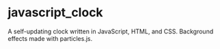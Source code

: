 # javascript_clock
A self-updating clock written in JavaScript, HTML, and CSS. Background effects made with particles.js.
